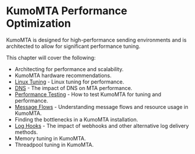 # KumoMTA Performance Optimization

KumoMTA is designed for high-performance sending environments and is architected to allow for significant performance tuning.

This chapter will cover the following:

* Architecting for performance and scalability.
* KumoMTA hardware recommendations.
* [Linux Tuning](./linuxtuning.md) - Linux tuning for performance.
* [DNS](./dns.md) - The impact of DNS on MTA performance.
* [Performance Testing](./testing.md) - How to test KumoMTA for tuning and performance.
* [Message Flows](./messageflow.md) - Understanding message flows and resource usage in KumoMTA.
* Finding the bottlenecks in a KumoMTA installation.
* [Log Hooks](./loghooks.md) - The impact of webhooks and other alternative log delivery methods.
* Memory tuning in KumoMTA.
* Threadpool tuning in KumoMTA.

